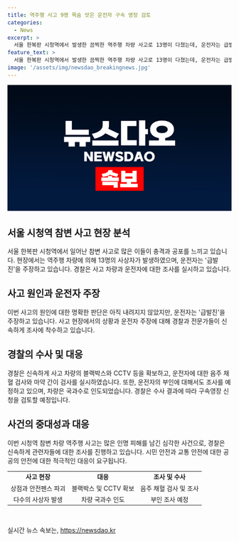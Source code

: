```yaml
---
title: 역주행 사고 9명 목숨 앗은 운전자 구속 영장 검토
categories:
  - News
excerpt: >
  서울 한복판 시청역에서 발생한 끔찍한 역주행 차량 사고로 13명이 다쳤는데, 운전자는 급발진을 주장하고 경찰은 구속영장 신청을 검토 중이다. 68살 운전자와 함께 탔던 부인은 급발진 주장하고, 경찰은 이를 부인하며 수사 중이다. 차량은 국과수에, 운전자는 병원에 입원 중이며 음주 및 마약 검사는 음성이다. 현장에서 블랙박스와 CCTV 확보됨.
feature_text: >
  서울 한복판 시청역에서 발생한 끔찍한 역주행 차량 사고로 13명이 다쳤는데, 운전자는 급발진을 주장하고 경찰은 구속영장 신청을 검토 중이다. 68살 운전자와 함께 탔던 부인은 급발진 주장하고, 경찰은 이를 부인하며 수사 중이다. 차량은 국과수에, 운전자는 병원에 입원 중이며 음주 및 마약 검사는 음성이다. 현장에서 블랙박스와 CCTV 확보됨.
image: '/assets/img/newsdao_breakingnews.jpg'
---
```


<p><img src="/assets/img/newsdao_breakingnews.jpg" alt="implanttips 속보" /></p>

<h2 data-ke-size="size26">서울 시청역 참변 사고 현장 분석</h2>

<p data-ke-size="size16">서울 한복판 시청역에서 일어난 참변 사고로 많은 이들이 충격과 공포를 느끼고 있습니다. 현장에서는 역주행 차량에 의해 13명의 사상자가 발생하였으며, 운전자는 '급발진'을 주장하고 있습니다. 경찰은 사고 차량과 운전자에 대한 조사를 실시하고 있습니다.</p>

<h2 data-ke-size="size26">사고 원인과 운전자 주장</h2>

<p data-ke-size="size16">이번 사고의 원인에 대한 명확한 판단은 아직 내려지지 않았지만, 운전자는 '급발진'을 주장하고 있습니다. 사고 현장에서의 상황과 운전자 주장에 대해 경찰과 전문가들이 신속하게 조사에 착수하고 있습니다.</p>

<h2 data-ke-size="size26">경찰의 수사 및 대응</h2>

<p data-ke-size="size16">경찰은 신속하게 사고 차량의 블랙박스와 CCTV 등을 확보하고, 운전자에 대한 음주 채혈 검사와 마약 간이 검사를 실시하였습니다. 또한, 운전자의 부인에 대해서도 조사를 예정하고 있으며, 차량은 국과수로 인도되었습니다. 경찰은 수사 결과에 따라 구속영장 신청을 검토할 예정입니다.</p>

<h2 data-ke-size="size26">사건의 중대성과 대응</h2>

<p data-ke-size="size16">이번 시청역 참변 차량 역주행 사고는 많은 인명 피해를 남긴 심각한 사건으로, 경찰은 신속하게 관련자들에 대한 조사를 진행하고 있습니다. 시민 안전과 교통 안전에 대한 공공의 안전에 대한 적극적인 대응이 요구됩니다.</p>

<table>
  <tr>
    <td style="text-align: center; height: 17px;"><b>사고 현장</b></td>
    <td style="text-align: center; height: 17px;"><b>대응</b></td>
    <td style="text-align: center; height: 17px;"><b>조사 및 수사</b></td>
  </tr>
  <tr>
    <td style="text-align: center; height: 17px;">상점과 안전펜스 파괴</td>
    <td style="text-align: center; height: 17px;">블랙박스 및 CCTV 확보</td>
    <td style="text-align: center; height: 17px;">음주 채혈 검사 및 조사</td>
  </tr>
  <tr>
    <td style="text-align: center; height: 17px;">다수의 사상자 발생</td>
    <td style="text-align: center; height: 17px;">차량 국과수 인도</td>
    <td style="text-align: center; height: 17px;">부인 조사 예정</td>
  </tr>
</table>

<p data-ke-size="size16">&nbsp;</p>
실시간 뉴스 속보는, <a href="https://newsdao.kr" rel="dofollow">https://newsdao.kr</a>


